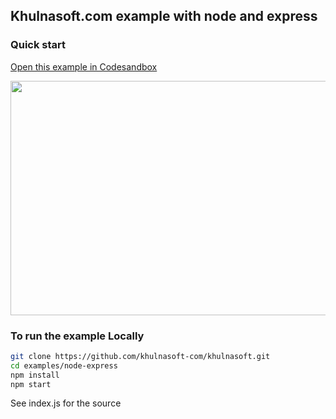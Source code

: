 ## Khulnasoft.com example with node and express

### Quick start

[Open this example in Codesandbox](https://codesandbox.io/s/github/khulnasoft-com/khulnasoft/tree/main/examples/node-express)

<a target="_blank" href="https://codesandbox.io/s/github/khulnasoft-com/khulnasoft/tree/main/examples/node-express">
  <img width="597" height="375" src="https://i.imgur.com/zue72Q0.jpg">
</a>

### To run the example Locally

```bash
git clone https://github.com/khulnasoft-com/khulnasoft.git
cd examples/node-express
npm install
npm start
```

See index.js for the source
